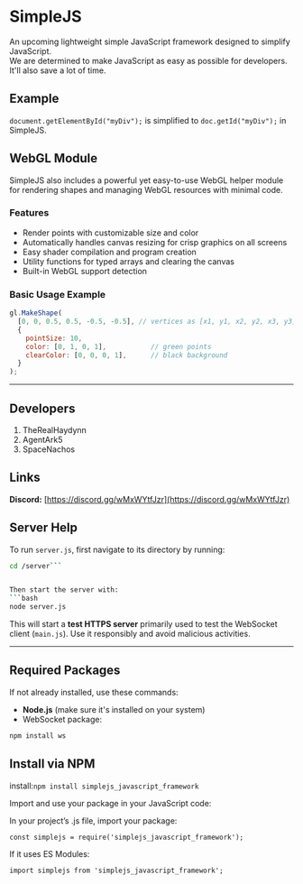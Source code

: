 # SimpleJS

An upcoming lightweight simple JavaScript framework designed to simplify JavaScript.  
We are determined to make JavaScript as easy as possible for developers. It'll also save a lot of time.

## Example

`document.getElementById("myDiv");` is simplified to `doc.getId("myDiv");` in SimpleJS.

## WebGL Module

SimpleJS also includes a powerful yet easy-to-use WebGL helper module for rendering shapes and managing WebGL resources with minimal code.

### Features

- Render points with customizable size and color  
- Automatically handles canvas resizing for crisp graphics on all screens  
- Easy shader compilation and program creation  
- Utility functions for typed arrays and clearing the canvas  
- Built-in WebGL support detection  

### Basic Usage Example

```js
gl.MakeShape(
  [0, 0, 0.5, 0.5, -0.5, -0.5], // vertices as [x1, y1, x2, y2, x3, y3]
  {
    pointSize: 10,
    color: [0, 1, 0, 1],           // green points
    clearColor: [0, 0, 0, 1],      // black background
  }
);
```

---

## Developers

1. TheRealHaydynn  
2. AgentArk5  
3. SpaceNachos  

## Links

**Discord:** [https://discord.gg/wMxWYtfJzr](https://discord.gg/wMxWYtfJzr)

## Server Help

To run `server.js`, first navigate to its directory by running:  
```bash
cd /server```


Then start the server with:  
```bash
node server.js
```

This will start a **test HTTPS server** primarily used to test the WebSocket client (`main.js`). Use it responsibly and avoid malicious activities.

---

## Required Packages

If not already installed, use these commands:

- **Node.js** (make sure it's installed on your system)
- WebSocket package:  
```bash
npm install ws
```
## Install via NPM
install:```npm install simplejs_javascript_framework```

Import and use your package in your JavaScript code:

In your project’s .js file, import your package:

```const simplejs = require('simplejs_javascript_framework');```

If it uses ES Modules:

```import simplejs from 'simplejs_javascript_framework';```











